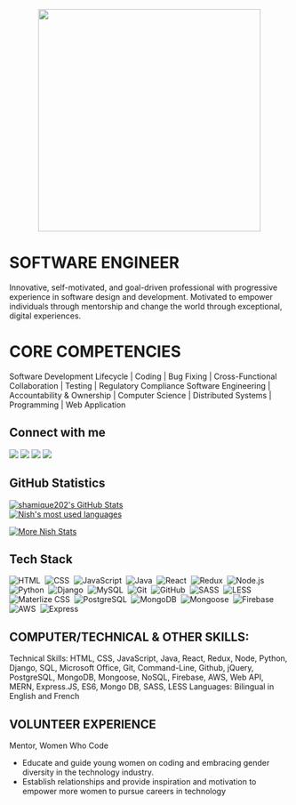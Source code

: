 <div id="header" align="center">
  <img src="https://cdn.dribbble.com/users/2646423/screenshots/5507196/computer.gif" width="400"/>
</div>


# SOFTWARE ENGINEER
Innovative, self-motivated, and goal-driven professional with progressive experience in software design and development. Motivated to empower
individuals through mentorship and change the world through exceptional, digital experiences.

# CORE COMPETENCIES
Software Development Lifecycle | Coding | Bug Fixing | Cross-Functional Collaboration | Testing | Regulatory Compliance
Software Engineering | Accountability & Ownership | Computer Science | Distributed Systems | Programming | Web Application

## Connect with me

<p align = "center">

[<img src="https://img.shields.io/badge/gmail-%2312100E.svg?&style=for-the-badge&logo=gmail&logoColor=white&color=black" />](shamique.e@gmail.com)
[<img src="https://img.shields.io/badge/youtube-%231DA1F2.svg?&style=for-the-badge&logo=youtube&logoColor=white&color=black" />](https://www.youtube.com/c/shamique) 
[<img src="https://img.shields.io/badge/linkedin-%2312100E.svg?&style=for-the-badge&logo=linkedin&logoColor=white&color=black" />](https://www.linkedin.com/in/shamiqueetienne/)
[<img src="https://img.shields.io/badge/github-%2312100E.svg?&style=for-the-badge&logo=github&logoColor=white&color=black" />](https://github.com/shamique202)

</p>


## GitHub Statistics

[![shamique202's GitHub Stats](https://github-readme-stats.vercel.app/api?username=shamique202&show_icons=true&theme=radical)](https://github.com/shamique202?tab=overview)
<br>
<a href="https://github.com/shamique202?tab=overview">
<img align="center" alt="Nish's most used languages" src="https://github-readme-stats.vercel.app/api/top-langs/?username=shamique202&layout=compact&langs_count=9&theme=radical&exclude_repo=Optifine-Mod-Coder-Pack-1.16.1,Projects"/>
<p><img align="center" src="https://github-readme-streak-stats.herokuapp.com/?user=shamique202&theme=radical" alt="More Nish Stats" /></p>
</a>

## Tech Stack

![HTML](https://img.shields.io/badge/-HTML-05122A?style=flat&logo=HTML5)&nbsp;
![CSS](https://img.shields.io/badge/-CSS-05122A?style=flat&logo=CSS3&logoColor=1572B6)&nbsp;
![JavaScript](https://img.shields.io/badge/-JavaScript-05122A?style=flat&logo=javascript)&nbsp;
![Java](https://img.shields.io/badge/-Java-05122A?style=flat&logo=Java&logoColor=FFA518)&nbsp;
![React](https://img.shields.io/badge/React-%2320232a.svg?style=flat&logo=react&logoColor=%2361DAFB)&nbsp;
![Redux](https://img.shields.io/badge/-Redux-05122A?style=flat&logo=redux&logoColor=008080)&nbsp;
![Node.js](https://img.shields.io/badge/-Node.js-05122A?style=flat&logo=node.js&logoColor=339933)&nbsp;
![Python](https://img.shields.io/badge/-Python-05122A?style=flat&logo=python)&nbsp;
![Django](https://img.shields.io/badge/-Django-05122A?style=flat&logo=django&logoColor=092E20)&nbsp;
![MySQL](https://img.shields.io/badge/-MySQL-05122A?style=flat&logo=mysql&logoColor=4479A1)&nbsp;
![Git](https://img.shields.io/badge/-Git-05122A?style=flat&logo=git)&nbsp;
![GitHub](https://img.shields.io/badge/-GitHub-05122A?style=flat&logo=github)&nbsp;
![SASS](https://img.shields.io/badge/-SASS-05122A?style=flat&logo=sass)&nbsp;
![LESS](https://img.shields.io/badge/-LESS-05122A?style=flat&logo=Less&logoColor=777BB4)&nbsp;
![Materlize CSS](https://img.shields.io/badge/-MaterializeCSS-05122A?style=flat&logo=MaterializeCSS&logoColor=777BB4)&nbsp;
![PostgreSQL](https://img.shields.io/badge/-PostgreSQL-05122A?style=flat&logo=postgresql&logoColor=336791)&nbsp;
![MongoDB](https://img.shields.io/badge/-MongoDB-05122A?style=flat&logo=mongodb&logoColor=336791)&nbsp;
![Mongoose](https://img.shields.io/badge/-Mongoose-05122A?style=flat&logo=mongoose&logoColor=336791)&nbsp;
![Firebase](https://img.shields.io/badge/-Firebase-05122A?style=flat&logo=firebase&logoColor=FFCA28)&nbsp;
![AWS](https://img.shields.io/badge/-AWS-05122A?style=flat&logo=AWS&logoColor=777BB4)&nbsp;
![Express](https://img.shields.io/badge/-Express-05122A?style=flat&logo=Express&logoColor=777BB4)&nbsp;


<!-- ![Flask](https://img.shields.io/badge/-Flask-05122A?style=flat&logo=flask)&nbsp;
![Dart](https://img.shields.io/badge/-Dart-05122A?style=flat&logo=dart&logoColor=1075C2)&nbsp;
![Laravel](https://img.shields.io/badge/-Laravel-05122A?style=flat&logo=laravel&logoColor=FF2D20)&nbsp;
![C](https://img.shields.io/badge/-C-05122A?style=flat&logo=C&logoColor=A8B9CC)&nbsp;
![C++](https://img.shields.io/badge/-C++-05122A?style=flat&logo=C%2B%2B&logoColor=00599C)&nbsp;
![Flutter](https://img.shields.io/badge/-Flutter-05122A?style=flat&logo=flutter&logoColor=02569B)&nbsp;
![Bootstrap](https://img.shields.io/badge/-Bootstrap-05122A?style=flat&logo=bootstrap&logoColor=563D7C)&nbsp;
![JSON](https://img.shields.io/badge/-JSON-05122A?style=flat&logo=json&logoColor=000000)&nbsp;
![Visual Studio Code](https://img.shields.io/badge/-Visual%20Studio%20Code-05122A?style=flat&logo=visual-studio-code&logoColor=007ACC)&nbsp;
![Sublime Text](https://img.shields.io/badge/-Sublime%20Text-05122A?style=flat&logo=sublime-text&logoColor=FF9800)&nbsp;
![Android Studio](https://img.shields.io/badge/-Android%20Studio-05122A?style=flat&logo=android-studio&logoColor=3DDC84)&nbsp;
![Jupyter Notebook](https://img.shields.io/badge/-Jupyter%20Notebook-05122A?style=flat&logo=jupyter&logoColor=F37626)&nbsp;
![Google Colab](https://img.shields.io/badge/-Google%20Colab-05122A?style=flat&logo=google-colab&logoColor=F9AB00)&nbsp;
![Keras](https://img.shields.io/badge/-Keras-05122A?style=flat&logo=keras&logoColor=D00000)&nbsp;
![OpenCV](https://img.shields.io/badge/-OpenCV-05122A?style=flat&logo=opencv&logoColor=5C3EE8)&nbsp;
![Apache Kafka](https://img.shields.io/badge/-Apache%20Kafka-05122A?style=flat&logo=apache-kafka&logoColor=231F20)&nbsp;
![Tensorflow](https://img.shields.io/badge/-Tensorflow-05122A?style=flat&logo=tensorflow&logoColor=FF6F00)&nbsp;
![Arduino](https://img.shields.io/badge/-Arduino-05122A?style=flat&logo=arduino&logoColor=00979D)&nbsp;
![Latex](https://img.shields.io/badge/-Latex-05122A?style=flat&logo=latex&logoColor=008080)&nbsp; -->


## COMPUTER/TECHNICAL & OTHER SKILLS:

Technical Skills: HTML, CSS, JavaScript, Java, React, Redux, Node, Python, Django, SQL, Microsoft Office, Git, Command-Line, Github, jQuery, 
PostgreSQL, MongoDB, Mongoose, NoSQL, Firebase, AWS, Web API, MERN, Express.JS, ES6, Mongo DB, SASS, LESS
Languages: Bilingual in English and French

## VOLUNTEER EXPERIENCE 

Mentor, Women Who Code

* Educate and guide young women on coding and embracing gender diversity in the technology industry. 
* Establish relationships and provide inspiration and motivation to empower more women to pursue careers in technology
